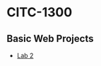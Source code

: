 # CITC-1300
<h2>Basic Web Projects</h2>

<ul>
    <li><a href="LAB2/index.html" target="_blank">Lab 2</a></li>
</ul>
